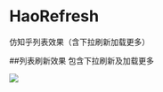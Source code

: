 # HaoRefresh
仿知乎列表效果（含下拉刷新加载更多）

##列表刷新效果
  包含下拉刷新及加载更多
  
![](https://github.com/fangx/HaoRefresh/blob/master/zhihu_refresh.gif)
